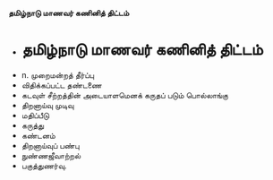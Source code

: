 **தமிழ்நாடு மாணவர் கணினித் திட்டம்**
- # தமிழ்நாடு மாணவர் கணினித் திட்டம்
- n. முறைமன்றத் தீர்ப்பு
- விதிக்கப்பட்ட தண்டணை
- கடவுள் சீற்றத்தின் அடையாளமெனக் கருதப் படும் பொல்லாங்கு
- திறனாய்வு முடிவு
- மதிப்பீடு
- கருத்து
- கண்டனம்
- திறனாய்வுப் பண்பு
- நுண்ணஜீவாற்றல்
- பகுத்துணர்வு.

